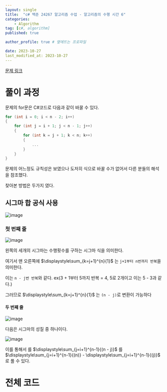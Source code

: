 ```yaml
---
layout: single
title:  "c# 백준 24267 알고리즘 수업 - 알고리즘의 수행 시간 6"
categories: 
    - Algorithm
tag: [c#, algorithm]
published: true

author_profile: true # 옆에뜨는 프로파일

date: 2023-10-27
last_modified_at: 2023-10-27
---
```

[문제 링크](https://www.acmicpc.net/problem/24267)

# 풀이 과정

문제의 for문은 C#코드로 다음과 같이 바꿀 수 있다.
```c#
for (int i = 0; i < n - 2; i++)
{
    for (int j = i + 1; j < n - 1; j++)
    {
        for (int k = j + 1; k < n; k++)
        {
            ...
        }
    }
}
```

문제의 어느정도 규칙성은 보였으나 도저히 식으로 바꿀 수가 없어서 
다른 분들의 해석을 참조했다.

찾아본 방법은 두가지 였다.
## 시그마 합 공식 사용
![image](https://github.com/novicehog/comments/assets/131991619/b0862bbf-62b1-42c8-ad95-59f9a21b4983)


### 첫 번째 줄

![image](https://github.com/novicehog/comments/assets/131991619/3e46e459-b657-47a2-abae-ab021275b2bd)

왼쪽의 세개의 시그마는 수행횟수를 구하는 시그마 식을 의미한다.

여기서 맨 오른쪽에 $\displaystyle\sum_{k=j+1}^{n}{1}$ 는 `j+1부터 n번까지 반복`을 의미한다.

이는 `n - j번 반복`와 같다. ex(3 + 1부터 5까지 반복 = 4, 5로 2개이고 이는 5 - 3과 같다.)

그러므로 $\displaystyle\sum_{k=j+1}^{n}{1}$ 는 `(n - j)`로 변환이 가능하다

#### 두 번째 줄
![image](https://github.com/novicehog/comments/assets/131991619/b64e9fd4-8d03-4777-bde0-1298d35b3f4e)

다음은 시그마의 성질 중 하나이다.

![image](https://github.com/novicehog/comments/assets/131991619/e11f8a13-6871-4706-9451-040a5a4bba8f)

이를 통해서  를 
$\displaystyle\sum_{j=i+1}^{n-1}{(n - j)}$ 를 <br>
$\displaystyle\sum_{j=i+1}^{n-1}{(n)} - \displaystyle\sum_{j=i+1}^{n-1}{(j)}$  로 풀 수 있다.

# 전체 코드
```c#

```